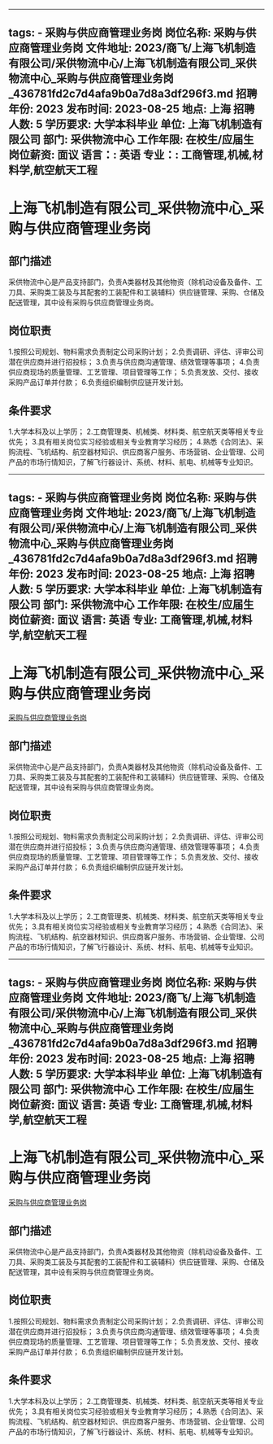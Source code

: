 
---
tags:
    - 采购与供应商管理业务岗
岗位名称: 采购与供应商管理业务岗
文件地址: 2023/商飞/上海飞机制造有限公司/采供物流中心/上海飞机制造有限公司_采供物流中心_采购与供应商管理业务岗_436781fd2c7d4afa9b0a7d8a3df296f3.md
招聘年份: 2023
发布时间: 2023-08-25
地点: 上海
招聘人数: 5
学历要求: 大学本科毕业
单位: 上海飞机制造有限公司
部门: 采供物流中心
工作年限: 在校生/应届生
岗位薪资: 面议
语言：: 英语
专业：: 工商管理,机械,材料学,航空航天工程
---

# 上海飞机制造有限公司_采供物流中心_采购与供应商管理业务岗

## 部门描述

采供物流中心是产品支持部门，负责A类器材及其他物资（除机动设备及备件、工刀具、采购类工装及与其配套的工装配件和工装辅料）供应链管理、采购、仓储及配送管理，其中设有采购与供应商管理业务岗。

## 岗位职责

1.按照公司规划、物料需求负责制定公司采购计划；
 2.负责调研、评估、评审公司潜在供应商并进行招投标；
 3.负责与供应商沟通管理、绩效管理等事项；
 4.负责供应商现场的质量管理、工艺管理、项目管理等工作；
 5.负责发放、交付、接收采购产品订单并付款；
 6.负责组织编制供应链开发计划。

 ## 条件要求

1.大学本科及以上学历；
 2.工商管理类、机械类、材料类、航空航天类等相关专业优先；
 3.具有相关岗位实习经验或相关专业教育学习经历；
 4.熟悉《合同法》、采购流程、飞机结构、航空器材知识、供应商客户服务、市场营销、企业管理、公司产品的市场行情知识，了解飞行器设计、系统、材料、航电、机械等专业知识。

---
tags:
    - 采购与供应商管理业务岗
岗位名称: 采购与供应商管理业务岗
文件地址: 2023/商飞/上海飞机制造有限公司/采供物流中心/上海飞机制造有限公司_采供物流中心_采购与供应商管理业务岗_436781fd2c7d4afa9b0a7d8a3df296f3.md
招聘年份: 2023
发布时间: 2023-08-25
地点: 上海
招聘人数: 5
学历要求: 大学本科毕业
单位: 上海飞机制造有限公司
部门: 采供物流中心
工作年限: 在校生/应届生
岗位薪资: 面议
语言: 英语
专业: 工商管理,机械,材料学,航空航天工程
---

# 上海飞机制造有限公司_采供物流中心_采购与供应商管理业务岗

[采购与供应商管理业务岗](http://zhaopin.comac.cc/zp/ct/out/position/positionDetail?planid=436781fd2c7d4afa9b0a7d8a3df296f3)

## 部门描述

采供物流中心是产品支持部门，负责A类器材及其他物资（除机动设备及备件、工刀具、采购类工装及与其配套的工装配件和工装辅料）供应链管理、采购、仓储及配送管理，其中设有采购与供应商管理业务岗。

## 岗位职责

1.按照公司规划、物料需求负责制定公司采购计划；
 2.负责调研、评估、评审公司潜在供应商并进行招投标；
 3.负责与供应商沟通管理、绩效管理等事项；
 4.负责供应商现场的质量管理、工艺管理、项目管理等工作；
 5.负责发放、交付、接收采购产品订单并付款；
 6.负责组织编制供应链开发计划。

 ## 条件要求

1.大学本科及以上学历；
 2.工商管理类、机械类、材料类、航空航天类等相关专业优先；
 3.具有相关岗位实习经验或相关专业教育学习经历；
 4.熟悉《合同法》、采购流程、飞机结构、航空器材知识、供应商客户服务、市场营销、企业管理、公司产品的市场行情知识，了解飞行器设计、系统、材料、航电、机械等专业知识。

---
tags:
    - 采购与供应商管理业务岗
岗位名称: 采购与供应商管理业务岗
文件地址: 2023/商飞/上海飞机制造有限公司/采供物流中心/上海飞机制造有限公司_采供物流中心_采购与供应商管理业务岗_436781fd2c7d4afa9b0a7d8a3df296f3.md
招聘年份: 2023
发布时间: 2023-08-25
地点: 上海
招聘人数: 5
学历要求: 大学本科毕业
单位: 上海飞机制造有限公司
部门: 采供物流中心
工作年限: 在校生/应届生
岗位薪资: 面议
语言: 英语
专业: 工商管理,机械,材料学,航空航天工程
---

# 上海飞机制造有限公司_采供物流中心_采购与供应商管理业务岗

[采购与供应商管理业务岗](http://zhaopin.comac.cc/zp/ct/out/position/positionDetail?planid=436781fd2c7d4afa9b0a7d8a3df296f3)


## 部门描述

采供物流中心是产品支持部门，负责A类器材及其他物资（除机动设备及备件、工刀具、采购类工装及与其配套的工装配件和工装辅料）供应链管理、采购、仓储及配送管理，其中设有采购与供应商管理业务岗。

## 岗位职责

1.按照公司规划、物料需求负责制定公司采购计划；
 2.负责调研、评估、评审公司潜在供应商并进行招投标；
 3.负责与供应商沟通管理、绩效管理等事项；
 4.负责供应商现场的质量管理、工艺管理、项目管理等工作；
 5.负责发放、交付、接收采购产品订单并付款；
 6.负责组织编制供应链开发计划。

 ## 条件要求

1.大学本科及以上学历；
 2.工商管理类、机械类、材料类、航空航天类等相关专业优先；
 3.具有相关岗位实习经验或相关专业教育学习经历；
 4.熟悉《合同法》、采购流程、飞机结构、航空器材知识、供应商客户服务、市场营销、企业管理、公司产品的市场行情知识，了解飞行器设计、系统、材料、航电、机械等专业知识。
